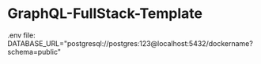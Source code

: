 # GraphQL-FullStack-Template

.env file:
DATABASE_URL="postgresql://postgres:123@localhost:5432/dockername?schema=public"
